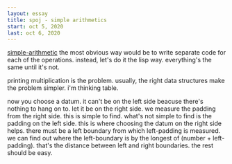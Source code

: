 ```yaml
---
layout: essay
title: spoj - simple arithmetics
start: oct 5, 2020
last: oct 6, 2020
---
```


[simple-arithmetic](https://www.spoj.com/problems/ARITH/)
the most obvious way would be to write separate code for each of the operations.
instead, let's do it the lisp way.
everything's the same until it's not.

printing multiplication is the problem.
usually, the right data structures make the problem simpler.
i'm thinking table.

now you choose a datum.
it can't be on the left side beacuse there's nothing to hang on to.
let it be on the right side.
we measure the padding from the right side.
this is simple to find.
what's not simple to find is the padding on the left side.
this is where choosing the datum on the right side helps.
there must be a left boundary from which left-padding is measured.
we can find out where the left-boundary is by the longest of (number + left-padding).
that's the distance between left and right boundaries.
the rest should be easy.